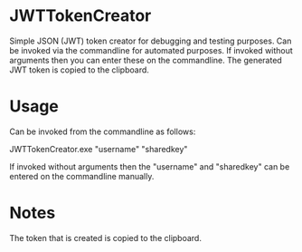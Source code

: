 JWTTokenCreator
=================

Simple JSON (JWT) token creator for debugging and testing purposes. Can be invoked via the commandline for automated purposes. If invoked without arguments then you can enter these on the commandline. The generated JWT token is copied to the clipboard. 

Usage
=================

Can be invoked from the commandline as follows:

JWTTokenCreator.exe "username" "sharedkey"

If invoked without arguments then the "username" and "sharedkey" can be entered on the commandline manually.

Notes
=================

The token that is created is copied to the clipboard.






